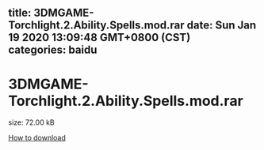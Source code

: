 
title: 3DMGAME-Torchlight.2.Ability.Spells.mod.rar
date: Sun Jan 19 2020 13:09:48 GMT+0800 (CST)    
categories: baidu
---

# 3DMGAME-Torchlight.2.Ability.Spells.mod.rar
size: 72.00 kB
 
 

[How to download](https://bpcam.bemobtrk.com/go/2ceec3aa-1ca2-46d6-b9ff-aaa5c184517c?jno=313)